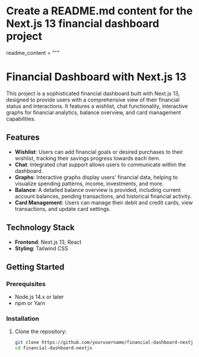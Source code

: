 # Create a README.md content for the Next.js 13 financial dashboard project

readme_content = """
# Financial Dashboard with Next.js 13

This project is a sophisticated financial dashboard built with Next.js 13, designed to provide users with a comprehensive view of their financial status and interactions. It features a wishlist, chat functionality, interactive graphs for financial analytics, balance overview, and card management capabilities.

## Features

- **Wishlist**: Users can add financial goals or desired purchases to their wishlist, tracking their savings progress towards each item.
- **Chat**: Integrated chat support allows users to communicate within the dashboard.
- **Graphs**: Interactive graphs display users' financial data, helping to visualize spending patterns, income, investments, and more.
- **Balance**: A detailed balance overview is provided, including current account balances, pending transactions, and historical financial activity.
- **Card Management**: Users can manage their debit and credit cards, view transactions, and update card settings.

## Technology Stack

- **Frontend**: Next.js 13, React
- **Styling**: Tailwind CSS

## Getting Started

### Prerequisites

- Node.js 14.x or later
- npm or Yarn

### Installation

1. Clone the repository:
   ```bash
   git clone https://github.com/yourusername/financial-dashboard-nextjs.git
   cd financial-dashboard-nextjs
